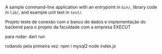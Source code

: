 A sample command-line application with an entrypoint in `bin/`, library code
in `lib/`, and example unit test in `test/`.

Projeto teste de conexão com o banco de dados e implementação do backend para o projeto da faculdade com a empresa EXECUT

para rodar: dart run

rodando pela primeira vez: 
                            npm i mysql2
                            node index.js
